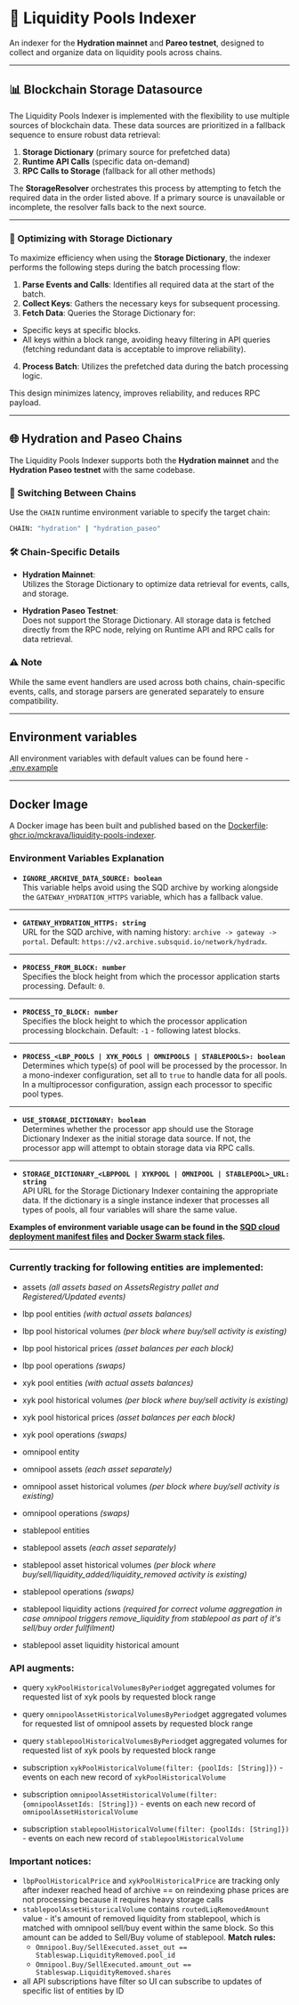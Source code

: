 
# 🌊 Liquidity Pools Indexer

An indexer for the **Hydration mainnet** and **Pareo testnet**, designed to collect and organize data on liquidity pools across chains.

---

## 📊 Blockchain Storage Datasource

The Liquidity Pools Indexer is implemented with the flexibility to use multiple sources of blockchain data. These data sources are prioritized in a fallback sequence to ensure robust data retrieval:

1. **Storage Dictionary** (primary source for prefetched data)
2. **Runtime API Calls** (specific data on-demand)
3. **RPC Calls to Storage** (fallback for all other methods)

The **StorageResolver** orchestrates this process by attempting to fetch the required data in the order listed above. If a primary source is unavailable or incomplete, the resolver falls back to the next source.

--- 

### 🔧 Optimizing with Storage Dictionary

To maximize efficiency when using the **Storage Dictionary**, the indexer performs the following steps during the batch processing flow:
1. **Parse Events and Calls**: Identifies all required data at the start of the batch.
2. **Collect Keys**: Gathers the necessary keys for subsequent processing.
3. **Fetch Data**: Queries the Storage Dictionary for:
  - Specific keys at specific blocks.
  - All keys within a block range, avoiding heavy filtering in API queries (fetching redundant data is acceptable to improve reliability).
4. **Process Batch**: Utilizes the prefetched data during the batch processing logic.

This design minimizes latency, improves reliability, and reduces RPC payload.

---

## 🌐 Hydration and Paseo Chains

The Liquidity Pools Indexer supports both the **Hydration mainnet** and the **Hydration Paseo testnet** with the same codebase.

### 🔄 Switching Between Chains
Use the `CHAIN` runtime environment variable to specify the target chain:
```bash
CHAIN: "hydration" | "hydration_paseo"
```

### 🛠 Chain-Specific Details

- **Hydration Mainnet**:  
  Utilizes the Storage Dictionary to optimize data retrieval for events, calls, and storage.

- **Hydration Paseo Testnet**:  
  Does not support the Storage Dictionary. All storage data is fetched directly from the RPC node, relying on Runtime API and RPC calls for data retrieval.

### ⚠️ Note
While the same event handlers are used across both chains, chain-specific events, calls, and storage parsers are generated separately to ensure compatibility.

---

## Environment variables

All environment variables with default values can be found here - [.env.example](.env.example)


---

## Docker Image

A Docker image has been built and published based on the [Dockerfile](Dockerfile): [ghcr.io/mckrava/liquidity-pools-indexer](https://ghcr.io/mckrava/liquidity-pools-indexer).

### Environment Variables Explanation

- **`IGNORE_ARCHIVE_DATA_SOURCE: boolean`**  
  This variable helps avoid using the SQD archive by working alongside the `GATEWAY_HYDRATION_HTTPS` variable, which has a fallback value.

---

- **`GATEWAY_HYDRATION_HTTPS: string`**  
  URL for the SQD archive, with naming history: `archive -> gateway -> portal`. Default: `https://v2.archive.subsquid.io/network/hydradx`.

---

- **`PROCESS_FROM_BLOCK: number`**  
  Specifies the block height from which the processor application starts processing. Default: `0`.

---

- **`PROCESS_TO_BLOCK: number`**  
  Specifies the block height to which the processor application processing blockchain. Default: `-1` - following latest blocks.

---

- **`PROCESS_<LBP_POOLS | XYK_POOLS | OMNIPOOLS | STABLEPOOLS>: boolean`**  
  Determines which type(s) of pool will be processed by the processor. In a mono-indexer configuration, set all to `true` to handle data for all pools. In a multiprocessor configuration, assign each processor to specific pool types.

---

- **`USE_STORAGE_DICTIONARY: boolean`**  
  Determines whether the processor app should use the Storage Dictionary Indexer as the initial storage data source. If not, the processor app will attempt to obtain storage data via RPC calls.

---

- **`STORAGE_DICTIONARY_<LBPPOOL | XYKPOOL | OMNIPOOL | STABLEPOOL>_URL: string`**  
  API URL for the Storage Dictionary Indexer containing the appropriate data. If the dictionary is a single instance indexer that processes all types of pools, all four variables will share the same value.




**Examples of environment variable usage can be found in the [SQD cloud deployment manifest files](./deployment-hydration-indexer.yaml) and [Docker Swarm stack files](../../self-hosted/liquidity-pools.stack.yml).**

---

### Currently tracking for following entities are implemented:

- assets *(all assets based on AssetsRegistry pallet and Registered/Updated events)*

- lbp pool entities *(with actual assets balances)*
- lbp pool historical volumes *(per block where buy/sell activity is existing)*
- lbp pool historical prices *(asset balances per each block)*
- lbp pool operations *(swaps)*


- xyk pool entities *(with actual assets balances)*
- xyk pool historical volumes *(per block where buy/sell activity is existing)*
- xyk pool historical prices *(asset balances per each block)*
- xyk pool operations *(swaps)*


- omnipool entity
- omnipool assets *(each asset separately)*
- omnipool asset historical volumes *(per block where buy/sell activity is existing)*
- omnipool operations *(swaps)*


- stablepool entities
- stablepool assets *(each asset separately)*
- stablepool asset historical volumes *(per block where buy/sell/liquidity_added/liquidity_removed activity is existing)*
- stablepool operations *(swaps)*
- stablepool liquidity actions *(required for correct volume aggregation in case omnipool triggers remove_liquidity from stablepool as part of it's sell/buy order fullfilment)*
- stablepool asset liquidity historical amount

### API augments:

- query `xykPoolHistoricalVolumesByPeriod`get aggregated volumes for requested list of xyk pools by requested block range
- query `omnipoolAssetHistoricalVolumesByPeriod`get aggregated volumes for requested list of omnipool assets by requested block range
- query `stablepoolHistoricalVolumesByPeriod`get aggregated volumes for requested list of xyk pools by requested block range


- subscription `xykPoolHistoricalVolume(filter: {poolIds: [String]})` - events on each new record of `xykPoolHistoricalVolume`
- subscription `omnipoolAssetHistoricalVolume(filter: {omnipoolAssetIds: [String]})` - events on each new record of `omnipoolAssetHistoricalVolume`
- subscription `stablepoolHistoricalVolume(filter: {poolIds: [String]})` - events on each new record of `stablepoolHistoricalVolume`

### Important notices:

- `lbpPoolHistoricalPrice` and `xykPoolHistoricalPrice` are tracking only after indexer reached head of archive == on reindexing phase prices are not processing because it requires heavy storage calls
- `stablepoolAssetHistoricalVolume` contains `routedLiqRemovedAmount` value - it's amount of removed liquidity from stablepool, which is matched with omnipool sell/buy event within the same block. So this amount can be added to Sell/Buy volume of stablepool. **Match rules:**
  - `Omnipool.Buy/SellExecuted.asset_out == Stableswap.LiquidityRemoved.pool_id`
  - `Omnipool.Buy/SellExecuted.amount_out == Stableswap.LiquidityRemoved.shares`
- all API subscriptions have filter so UI can subscribe to updates of specific list of entities by ID
